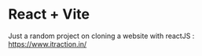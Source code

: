 # React + Vite

Just a random project on cloning a website with reactJS : https://www.itraction.in/ 
